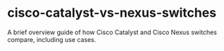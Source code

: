 # cisco-catalyst-vs-nexus-switches
A brief overview guide of how Cisco Catalyst and Cisco Nexus switches compare, including use cases.
